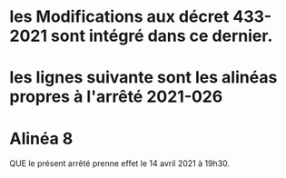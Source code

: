 # les Modifications aux décret 433-2021 sont intégré dans ce dernier.

# les lignes suivante sont les alinéas propres à l'arrêté 2021-026

# Alinéa 8

QUE le présent arrêté prenne effet le 14 avril 2021 à 19h30.

